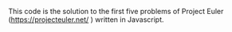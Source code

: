 This code is the solution to the first five problems of Project Euler (https://projecteuler.net/ ) written in Javascript.